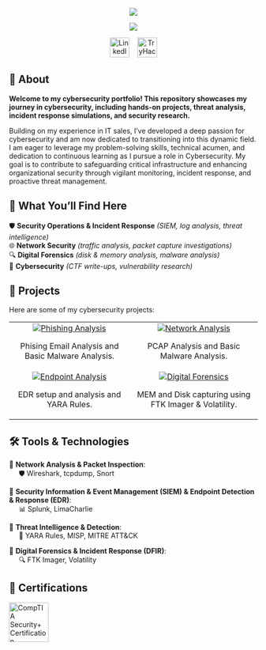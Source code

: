 <p align="center">
  <!-- Typing SVG by DenverCoder1 - https://github.com/DenverCoder1/readme-typing-svg -->
  <a href="https://github.com/DenverCoder1/readme-typing-svg">
    <img src="https://readme-typing-svg.demolab.com/?lines=GREGORY%20DANDOY;&font=Space&Mono&center=true&width=440&height=45&color=0099cc&vCenter=true&repeat=false&size=50&duration=1" /></a>
</p>
<p align="center">
  <!-- Typing SVG by DenverCoder1 - https://github.com/DenverCoder1/readme-typing-svg -->
  <a href="https://github.com/DenverCoder1/readme-typing-svg">
    <img src="https://readme-typing-svg.demolab.com/?lines=Cybersecurity%20Analyst;Always%20learning,%20Always%20hunting.&font=Fira%20Code&center=true&width=440&height=45&color=00D9E1&vCenter=true&pause=1000&size=22" /></a>
</p>

<p align="center">
<a href="https://www.linkedin.com/in/gregorydandoy/"><img width="40px" alt="LinkedIn" title="LinkedIn" src="https://i.imgur.com/gnaSSi4.png" /></a>
&nbsp;&nbsp;
<a href="https://tryhackme.com/p/Synyster6415"><img src="https://i.imgur.com/MuuXCyp.png" alt="TryHackMe Logo" width="40px" >
</a>
</p>

## 🔐 About
<p>
<b> Welcome to my cybersecurity portfolio! This repository showcases my journey in cybersecurity, including hands-on projects, threat analysis, incident response simulations, and security research. </b>
<p>
<p>
  Building on my experience in IT sales, I’ve developed a deep passion for cybersecurity and am now dedicated to transitioning into this dynamic field. I am eager to leverage my problem-solving skills, technical acumen, and dedication to continuous learning as I pursue a role in Cybersecurity. My goal is to contribute to safeguarding critical infrastructure and enhancing organizational security through vigilant monitoring, incident response, and proactive threat management.
</p>

## 📂 What You’ll Find Here

<p>
🛡️ <b>Security Operations & Incident Response</b> <i>(SIEM, log analysis, threat intelligence)</i> <br>
🌐 <b>Network Security</b> <i>(traffic analysis, packet capture investigations)</i> <br>
🔍 <b>Digital Forensics</b> <i>(disk & memory analysis, malware analysis)</i> <br>
🎯 <b>Cybersecurity</b> <i>(CTF write-ups, vulnerability research)</i> <br>
</p>

## 🚀 Projects  

Here are some of my cybersecurity projects:  
  
<table border-color="red">
  <tr>
    <td align="center">
      <a href="https://github.com/ExiaSec/Phishing-Analysis/tree/main">
        <img src="https://img.shields.io/badge/-Phishing Analysis-000?style=for-the-badge&logo=github" alt="Phishing Analysis"/>
      </a>
      <p>Phising Email Analysis and Basic Malware Analysis.</p>
    </td>
    <td align="center">
      <a href="YOUR_PROJECT_LINK">
        <img src="https://img.shields.io/badge/-Network Analysis-000?style=for-the-badge&logo=github" alt="Network Analysis"/>
      </a>
      <p>PCAP Analysis and Basic Malware Analysis.</p>
    </td>
  </tr>
  <tr>
    <td align="center">
      <a href="YOUR_PROJECT_LINK">
        <img src="https://img.shields.io/badge/-Endpoint Analysis-000?style=for-the-badge&logo=github" alt="Endpoint Analysis"/>
      </a>
      <p>EDR setup and analysis and YARA Rules.</p>
    </td>
    <td align="center">
      <a href="YOUR_PROJECT_LINK">
        <img src="https://img.shields.io/badge/-Digital Forensics-000?style=for-the-badge&logo=github" alt="Digital Forensics"/>
      </a>
      <p>MEM and Disk capturing using FTK Imager & Volatility.</p>
    </td>
  </tr>
</table>



## 🛠️ Tools & Technologies

🔹 **Network Analysis & Packet Inspection**:  
&nbsp;&nbsp;&nbsp;&nbsp; 🛡️ Wireshark, tcpdump, Snort  

🔹 **Security Information & Event Management (SIEM) & Endpoint Detection & Response (EDR)**:  
&nbsp;&nbsp;&nbsp;&nbsp; 📊 Splunk, LimaCharlie  

🔹 **Threat Intelligence & Detection**:  
&nbsp;&nbsp;&nbsp;&nbsp; 🧠 YARA Rules, MISP, MITRE ATT&CK  

🔹 **Digital Forensics & Incident Response (DFIR)**:  
&nbsp;&nbsp;&nbsp;&nbsp; 🔍 FTK Imager, Volatility 


## 📜 Certifications
<div>
  <img src="https://security.ine.com/wp-content/uploads/2024/06/CompTIA-Security-300x251.png" alt="CompTIA Security+ Certification" width="80"/>
</div>
